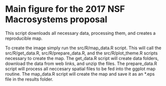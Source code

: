 # Main figure for the 2017 NSF Macrosystems proposal

This script downloads all necessary data, processing them, and creates a reproducible map.

To create the image simply run the src/R/map_data.R script.  This will call the src/R/get_data.R, src/R/prepare_data.R, and the src/R/plot_theme.R scripts necessary to create the map.  The get_data.R script will create data folders, download the data from web links, and unzip the files.  The prepare_data.R script will process all neccesary spatial files to be fed into the ggplot map routine.  The map_data.R script will create the map and save it as an *.eps file in the results folder.  